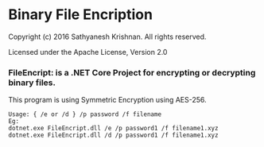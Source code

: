 # Binary File Encription
Copyright (c) 2016 Sathyanesh Krishnan. All rights reserved.

Licensed under the Apache License, Version 2.0



### FileEncript: is a .NET Core Project for encrypting or decrypting binary files. 
This program is using Symmetric Encryption using AES-256.  

```
Usage: { /e or /d } /p password /f filename
Eg:
dotnet.exe FileEncript.dll /e /p password1 /f filename1.xyz
dotnet.exe FileEncript.dll /d /p password1 /f filename1.xyz
```








